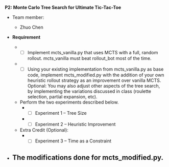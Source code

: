 **P2: Monte Carlo Tree Search for Ultimate Tic-Tac-Toe**  
- Team member:  
  - Zhuo Chen  
  
- **Requirement**  
  - - [ ] Implement mcts_vanilla.py that uses MCTS with a full, random rollout. mcts_vanilla must beat rollout_bot most of the time.   
  - - [ ] Using your existing implementation from mcts_vanilla.py as base code, implement mcts_modified.py with the addition of your own heuristic rollout strategy as an improvement over vanilla MCTS. Optional: You may also adjust other aspects of the tree search, by implementing the variations discussed in class (roulette selection, partial expansion, etc).  
  - Perform the two experiments described below.  
    -  - [ ] Experiment 1 – Tree Size  
    -  - [ ] Experiment 2 – Heuristic Improvement  
  - Extra Credit (Optional):
       - - [ ] Experiment 3 – Time as a Constraint  

- **The modifications done for mcts_modified.py.**  
    - 